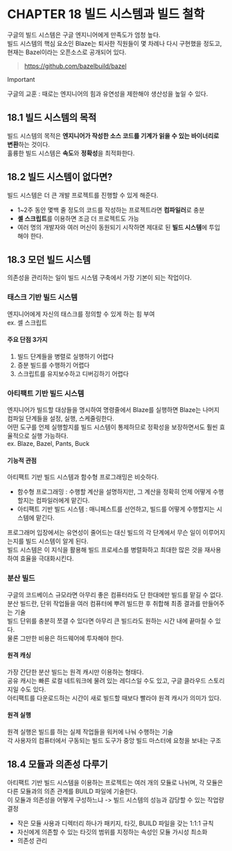 # CHAPTER 18 빌드 시스템과 빌드 철학

구글의 빌드 시스템은 구글 엔지니어에게 만족도가 엄청 높다.  
빌드 시스템의 핵심 요소인 Blaze는 퇴사한 직원들이 몇 차례나 다시 구현했을 정도고, 현재는 Bazel이라는 오픈소스로 공개되어 있다.

> https://github.com/bazelbuild/bazel

> [!IMPORTANT]
> 구글의 교훈 : 때로는 엔지니어의 힘과 유연성을 제한해야 생산성을 높일 수 있다.

## 18.1 빌드 시스템의 목적

빌드 시스템의 목적은 **엔지니어가 작성한 소스 코드를 기계가 읽을 수 있는 바이너리로 변환**하는 것이다.  
훌륭한 빌드 시스템은 **속도**와 **정확성**을 최적화한다.  

## 18.2 빌드 시스템이 없다면?

빌드 시스템은 더 큰 개발 프로젝트를 진행할 수 있게 해준다.  

- 1~2주 동안 몇백 줄 정도의 코드를 작성하는 프로젝트라면 **컴파일러**로 충분
- **셸 스크립트**를 이용하면 조금 더 프로젝트도 가능
- 여러 명의 개발자와 여러 머신이 동원되기 시작하면 제대로 된 **빌드 시스템**에 투입해야 한다.

## 18.3 모던 빌드 시스템

의존성을 관리하는 일이 빌드 시스템 구축에서 가장 기본이 되는 작업이다.

### 태스크 기반 빌드 시스템

엔지니어에게 자신의 태스크를 정의할 수 있게 하는 힘 부여  
ex. 셸 스크립트

#### 주요 단점 3가지

1. 빌드 단계들을 병렬로 실행하기 어렵다
2. 증분 빌드를 수행하기 어렵다
3. 스크립트를 유지보수하고 디버깅하기 어렵다

### 아티팩트 기반 빌드 시스템

엔지니어가 빌드할 대상들을 명시하여 명령줄에서 Blaze를 실행하면 Blaze는 나머지 컴파일 단계들을 설정, 실행, 스케줄링한다.  
어떤 도구를 언제 실행할지를 빌드 시스템이 통제하므로 정확성을 보장하면서도 훨씬 효율적으로 실행 가능하다.  
ex. Blaze, Bazel, Pants, Buck

#### 기능적 관점

아티팩트 기반 빌드 시스템과 함수형 프로그래밍은 비슷하다.  
- 함수형 프로그래밍 : 수행할 계산을 설명하지만, 그 계산을 정확히 언제 어떻게 수행할지는 컴파일러에게 맡긴다.
- 아티팩트 기반 빌드 시스템 : 매니페스트를 선언하고, 빌드를 어떻게 수행할지는 시스템에 맡긴다.

프로그래머 입장에서는 유연성이 줄어드는 대신 빌드의 각 단계에서 무슨 일이 이루어지는지를 빌드 시스템이 알게 된다.  
빌드 시스템은 이 지식을 활용해 빌드 프로세스를 병렬화하고 최대한 많은 것을 재사용하여 효율을 극대화시킨다.

### 분산 빌드

구글의 코드베이스 규모라면 아무리 좋은 컴퓨터라도 단 한대에만 빌드를 맡길 수 없다.  
분산 빌드란, 단위 작업들을 여러 컴퓨터에 뿌려 빌드한 후 취합해 최종 결과를 만들어주는 기술  
빌드 단위를 충분히 쪼갤 수 있다면 아무리 큰 빌드라도 원하는 시간 내에 끝마칠 수 있다.  
물론 그만한 비용은 하드웨어에 투자해야 한다.

#### 원격 캐싱

가장 간단한 분산 빌드는 원격 캐시만 이용하는 형태다.  
공유 캐시는 빠른 로컬 네트워크에 물려 있는 레디스일 수도 있고, 구글 클라우드 스토리지일 수도 있다.  
아티팩트를 다운로드하는 시간이 새로 빌드할 때보다 빨라야 원격 캐시가 의미가 있다.

#### 원격 실행

원격 실행은 빌드를 하는 실제 작업들을 워커에 나눠 수행하는 기술  
각 사용자의 컴퓨터에서 구동되는 빌드 도구가 중앙 빌드 마스터에 요청을 보내는 구조

## 18.4 모듈과 의존성 다루기

아티팩트 기반 빌드 시스템을 이용하는 프로젝트는 여러 개의 모듈로 나뉘며, 각 모듈은 다른 모듈과의 의존 관계를 BUILD 파일에 기술한다.  
이 모듈과 의존성을 어떻게 구성하느냐 -> 빌드 시스템의 성능과 감당할 수 있는 작업량 결정

- 작은 모듈 사용과 디렉터리 하나가 패키지, 타깃, BUILD 파일을 갖는 1:1:1 규칙
- 자신에게 의존할 수 있는 타깃의 범위를 지정하는 속성인 모듈 가시성 최소화
- 의존성 관리
